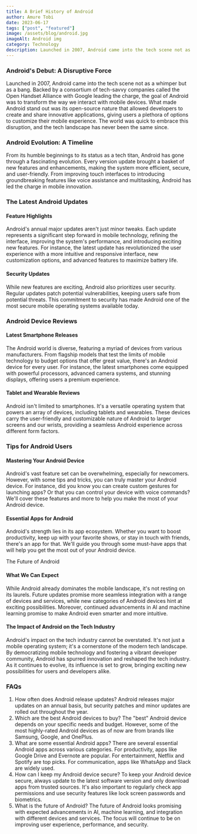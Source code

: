 ```yaml
---
title: A Brief History of Android
author: Amure Tobi
date: 2023-06-17
tags: ["post", "featured"]
image: /assets/blog/android.jpg
imageAlt: Android img
category: Technology
description: Launched in 2007, Android came into the tech scene not as a whimper but as a bang. Backed by a consortium of tech-savvy companies called the Open Handset Alliance with Google leading the charge, the goal of Android was to transform the way we interact with mobile devices. 
---
```



<h3>Android's Debut: A Disruptive Force</h3>
Launched in 2007, Android came into the tech scene not as a whimper but as a bang. Backed by a consortium of tech-savvy companies called the Open Handset Alliance with Google leading the charge, the goal of Android was to transform the way we interact with mobile devices. What made Android stand out was its open-source nature that allowed developers to create and share innovative applications, giving users a plethora of options to customize their mobile experience. The world was quick to embrace this disruption, and the tech landscape has never been the same since.

<h3>Android Evolution: A Timeline</h3>

From its humble beginnings to its status as a tech titan, Android has gone through a fascinating evolution. Every version update brought a basket of new features and enhancements, making the system more efficient, secure, and user-friendly. From improving touch interfaces to introducing groundbreaking features like voice assistance and multitasking, Android has led the charge in mobile innovation.
<h3>The Latest Android Updates</h3>

<h4>Feature Highlights</h4>

Android's annual major updates aren't just minor tweaks. Each update represents a significant step forward in mobile technology, refining the interface, improving the system's performance, and introducing exciting new features. For instance, the latest update has revolutionized the user experience with a more intuitive and responsive interface, new customization options, and advanced features to maximize battery life.

<h4>Security Updates</h4>
While new features are exciting, Android also prioritizes user security. Regular updates patch potential vulnerabilities, keeping users safe from potential threats. This commitment to security has made Android one of the most secure mobile operating systems available today.

<h3>Android Device Reviews</h3>

<h4>Latest Smartphone Releases</h4>
The Android world is diverse, featuring a myriad of devices from various manufacturers. From flagship models that test the limits of mobile technology to budget options that offer great value, there's an Android device for every user. For instance, the latest smartphones come equipped with powerful processors, advanced camera systems, and stunning displays, offering users a premium experience.

<h4>Tablet and Wearable Reviews</h4>

Android isn't limited to smartphones. It's a versatile operating system that powers an array of devices, including tablets and wearables. These devices carry the user-friendly and customizable nature of Android to larger screens and our wrists, providing a seamless Android experience across different form factors.

<h3>Tips for Android Users</h3>

<h4>Mastering Your Android Device</h4>

Android's vast feature set can be overwhelming, especially for newcomers. However, with some tips and tricks, you can truly master your Android device. For instance, did you know you can create custom gestures for launching apps? Or that you can control your device with voice commands? We'll cover these features and more to help you make the most of your Android device.

<h4>Essential Apps for Android</h4>

Android's strength lies in its app ecosystem. Whether you want to boost productivity, keep up with your favorite shows, or stay in touch with friends, there's an app for that. We'll guide you through some must-have apps that will help you get the most out of your Android device.

</h3>The Future of Android</h3>

<h4>What We Can Expect</h4>

While Android already dominates the mobile landscape, it's not resting on its laurels. Future updates promise more seamless integration with a range of devices and services, while new categories of Android devices hint at exciting possibilities. Moreover, continued advancements in AI and machine learning promise to make Android even smarter and more intuitive.

<h4>The Impact of Android on the Tech Industry</h4>

Android's impact on the tech industry cannot be overstated. It's not just a mobile operating system; it's a cornerstone of the modern tech landscape. By democratizing mobile technology and fostering a vibrant developer community, Android has spurred innovation and reshaped the tech industry. As it continues to evolve, its influence is set to grow, bringing exciting new possibilities for users and developers alike.

<h3>FAQs</h3>

1. How often does Android release updates? Android releases major updates on an annual basis, but security patches and minor updates are rolled out throughout the year.
2. Which are the best Android devices to buy? The "best" Android device depends on your specific needs and budget. However, some of the most highly-rated Android devices as of now are from brands like Samsung, Google, and OnePlus.
3. What are some essential Android apps? There are several essential Android apps across various categories. For productivity, apps like Google Drive and Evernote are popular. For entertainment, Netflix and Spotify are top picks. For communication, apps like WhatsApp and Slack are widely used.
4. How can I keep my Android device secure? To keep your Android device secure, always update to the latest software version and only download apps from trusted sources. It's also important to regularly check app permissions and use security features like lock screen passwords and biometrics.
5. What is the future of Android? The future of Android looks promising with expected advancements in AI, machine learning, and integration with different devices and services. The focus will continue to be on improving user experience, performance, and security.


